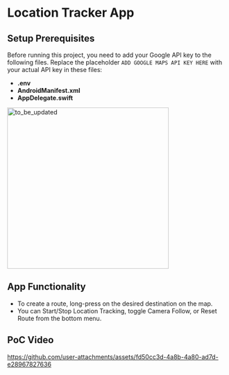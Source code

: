 # Location Tracker App

## Setup Prerequisites
Before running this project, you need to add your Google API key to the following files.
Replace the placeholder `ADD GOOGLE MAPS API KEY HERE` with your actual API key in these files:

- **.env**
- **AndroidManifest.xml**
- **AppDelegate.swift**

<img width="372" alt="to_be_updated" src="https://github.com/user-attachments/assets/739cffb7-08df-46ff-bdb7-25d4e1523049" />

## App Functionality
- To create a route, long-press on the desired destination on the map.
- You can Start/Stop Location Tracking, toggle Camera Follow, or Reset Route from the bottom menu.


## PoC Video
https://github.com/user-attachments/assets/fd50cc3d-4a8b-4a80-ad7d-e28967827636
